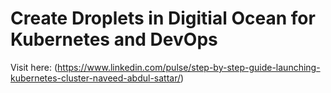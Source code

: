# Create Droplets in Digitial Ocean for Kubernetes and DevOps
Visit here: (https://www.linkedin.com/pulse/step-by-step-guide-launching-kubernetes-cluster-naveed-abdul-sattar/)

